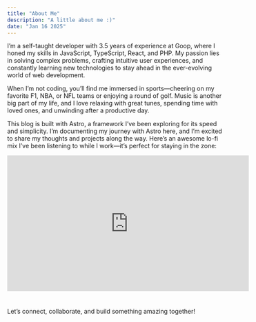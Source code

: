 ```yaml
---
title: "About Me"
description: "A little about me :)"
date: "Jan 16 2025"
---
```


I’m a self-taught developer with 3.5 years of experience at Goop, where I honed my skills in JavaScript, TypeScript, React, and PHP. My passion lies in solving complex problems, crafting intuitive user experiences, and constantly learning new technologies to stay ahead in the ever-evolving world of web development.

When I’m not coding, you’ll find me immersed in sports—cheering on my favorite F1, NBA, or NFL teams or enjoying a round of golf. Music is another big part of my life, and I love relaxing with great tunes, spending time with loved ones, and unwinding after a productive day.

This blog is built with Astro, a framework I’ve been exploring for its speed and simplicity. I’m documenting my journey with Astro here, and I’m excited to share my thoughts and projects along the way. Here’s an awesome lo-fi mix I’ve been listening to while I work—it’s perfect for staying in the zone:
<iframe width="560" height="315" src="https://www.youtube.com/embed/jrTMMG0zJyI?si=2cotUm8FBpClNB7-" title="YouTube video player" frameborder="0" allow="accelerometer; autoplay; clipboard-write; encrypted-media; gyroscope; picture-in-picture; web-share" referrerpolicy="strict-origin-when-cross-origin" allowfullscreen style="margin-bottom: 24px;"></iframe>

Let’s connect, collaborate, and build something amazing together!